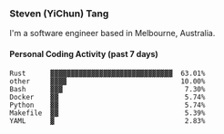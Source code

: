 ### Steven (YiChun) Tang

I'm a software engineer based in Melbourne, Australia.

#### Personal Coding Activity (past 7 days)
```
Rust      ▓▓▓▓▓▓▓▓▓▓▓▓▓▓▓▓▓▓▓▓▓▓▓▓▓▓▓▓▓▓  63.01%
other     ▓▓▓▓                            10.00%
Bash      ▓▓▓                              7.30%
Docker    ▓▓                               5.74%
Python    ▓▓                               5.74%
Makefile  ▓▓                               5.39%
YAML      ▓                                2.83%
```
